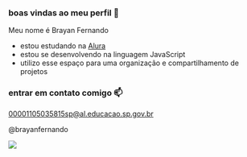 ### boas vindas ao meu perfil 🖤
Meu nome é Brayan Fernando

- estou estudando na [Alura](https://www.alura.com.br/)
- estou se desenvolvendo na linguagem JavaScript
- utilizo esse espaço para uma organização e compartilhamento de projetos

### entrar em contato comigo 📫
00001105035815sp@al.educacao.sp.gov.br

@brayanfernando

![](https://tenor.com/pt-BR/view/hyunrmin-gif-26451722)

